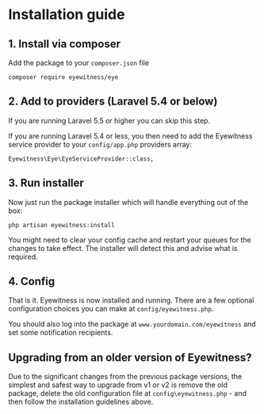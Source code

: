 # Installation guide

## 1. Install via composer

Add the package to your `composer.json` file

    composer require eyewitness/eye


## 2. Add to providers (Laravel 5.4 or below)

If you are running Laravel 5.5 or higher you can skip this step.

If you are running Laravel 5.4 or less, you then need to add the Eyewitness service provider to your `config/app.php` providers array:

    Eyewitness\Eye\EyeServiceProvider::class,


## 3. Run installer

Now just run the package installer which will handle everything out of the box:

    php artisan eyewitness:install

You might need to clear your config cache and restart your queues for the changes to take effect. The installer will detect this and advise what is required.


## 4. Config

That is it. Eyewitness is now installed and running. There are a few optional configuration choices you can make at `config/eyewitness.php`.

You should also log into the package at `www.yourdomain.com/eyewitness` and set some notification recipients.


## Upgrading from an older version of Eyewitness?

Due to the significant changes from the previous package versions, the simplest and safest way to upgrade from v1 or v2 is remove the old package, delete the old configuration file at `config\eyewitness.php` - and then follow the installation guidelines above.

